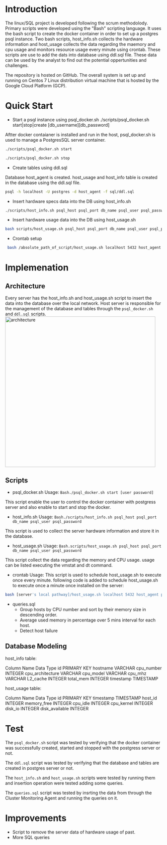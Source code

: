 
# Introduction

The linux/SQL project is developed following the scrum methodolody. Primary scripts were developed using the "Bash" scripting language. It uses the bash script to 
create the docker container in order to set up a postgres psql instance. Two bash scripts, host_info.sh collects the hardware information and host_usage collects the
data regarding the maemory and cpu usage and monitors resource usage every minute using crontab. These scripts are use to add the dats into database using ddl.sql file.
These data can be used by the analyst to find out the potential oppertunities and challenges.

The repository is hosted on GitHub. The overall system is set up and running on Centos 7 Linux distribution virtual machine that is hosted by the Google Cloud 
Platform (GCP).

# Quick Start
 
- Start a psql instance using psql_docker.sh
./scripts/psql_docker.sh start|stop|create [db_username][db_password]

Aftter docker contaianer is installed and run in the host, psql_docker.sh is used to manage a PostgresSQL server container.

```Bash
./scripts/psql_docker.sh start 

./scripts/psql_docker.sh stop
```
- Create tables using ddl.sql

Database host_agent is created. host_usage and host_info table is created in the database using the ddl.sql file.
```Bash
psql -h localhost -U postgres -d host_agent -f sql/ddl.sql 
```
- Insert hardware specs data into the DB using host_info.sh
```Bash
./scripts/host_info.sh psql_host psql_port db_name psql_user psql_password
```
- Insert hardware usage data into the DB using host_usage.sh
```Bash
bash scripts/host_usage.sh psql_host psql_port db_name psql_user psql_password
```
- Crontab setup
```Bash
 bash /absolute_path_of_script/host_usage.sh localhost 5432 host_agent postgres password > /tmp/host_usage.log
```

# Implemenation

## Architecture
Every server has the host_info.sh and host_usage.sh script to insert the data into the database over the local network. Host server is responsible for the management of the database and tables through the `psql_docker.sh` and `ddl.sql` scripts. 
<img width="483" alt="architecture" src="https://user-images.githubusercontent.com/104375206/171737932-57758553-1e65-44c3-bcb6-87c4fdcca2eb.png">

## Scripts
- psql_docker.sh
Usage: ```Bash./psql_docker.sh start [user password]```

This script enable the user to control the docker container with postgress server and also enable to start and stop the docker.

- host_info.sh
Usage: ```Bash./scripts/host_info.sh psql_host psql_port db_name psql_user psql_password```

This script is used to collect the server hardware information and store it in the database. 

- host_usage.sh
Usage: ```Bash.scripts/host_usage.sh psql_host psql_port db_name psql_user psql_password```

This script collect the data regarding the memory and CPU usage. usage can be listed executing the vmstat and dt command.

- crontab
Usage: This script is used to schedule host_usage.sh to execute once every minute. 
following code is added to schedule host_usage.sh to execute once a minute once installed on the server:
```Bash
bash [server's local pathway]/host_usage.sh localhost 5432 host_agent postgres password > /tmp/host_usage.log
```
- queries.sql
    - Group hosts by CPU number and sort by their memory size in descending order.
    - Average used memory in percentage over 5 mins interval for each host.
    - Detect host failure


## Database Modeling

host_info table:

Column Name	            Data Type
id	                    PRIMARY KEY
hostname	              VARCHAR
cpu_number	            INTEGER
cpu_architecture	      VARCHAR
cpu_model	              VARCHAR
cpu_mhz	                VARCHAR
L2_cache	              INTEGER
total_mem	              INTEGER
timestamp	              TIMESTAMP

host_usage table:

Column Name	            Data Type
id	                    PRIMARY KEY
timestamp	              TIMESTAMP 
host_id	                INTEGER 
memory_free	            INTEGER
cpu_idle	              INTEGER
cpu_kernel	            INTEGER
disk_io	                INTEGER
disk_available	        INTEGER

# Test

The `psql_docker.sh` script was tested by verifying that the docker container was successfully created, started and stopped with the postgress server or not.

The `ddl.sql` script was tested by verifying that the database and tables are created in postgres server or not.

The `host_info.sh` and `host_usage.sh` scripts were tested by running them and insertion operation were tested adding some queries.

The `queries.sql` script was tested by insrting the data from through the Cluster Monitoring Agent and running the queries on it.

# Improvements
- Script to remove the server data of hardware usage of past.
- More SQL queries 


